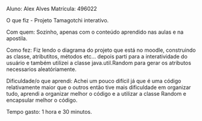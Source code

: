 Aluno: Alex Alves
Matrícula: 496022

O que fiz - Projeto Tamagotchi interativo.

Com quem: Sozinho, apenas com o conteúdo aprendido nas aulas e na apostila.

Como fez: Fiz lendo o diagrama do projeto que está no moodle, construindo as classe, atributitos, métodos etc... depois parti para a interatividade do usuário e também utilizei a classe java.util.Random para gerar os atributos necessarios aleatóriamente.

Dificuldade/o que aprendi: Achei um pouco difícil já que é uma código relativamente maior que o outros então tive mais dificuldade em organizar tudo, aprendi a organizar melhor o código e a utilizar a classe Random e encapsular melhor o código.

Tempo gasto: 1 hora e 30 minutos.